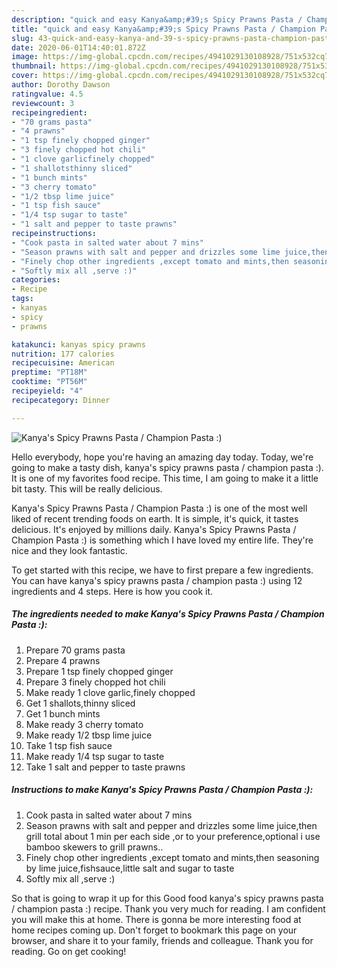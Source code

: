 ```yaml
---
description: "quick and easy Kanya&amp;#39;s Spicy Prawns Pasta / Champion Pasta :) | how to make homemade Kanya&amp;#39;s Spicy Prawns Pasta / Champion Pasta :)"
title: "quick and easy Kanya&amp;#39;s Spicy Prawns Pasta / Champion Pasta :) | how to make homemade Kanya&amp;#39;s Spicy Prawns Pasta / Champion Pasta :)"
slug: 43-quick-and-easy-kanya-and-39-s-spicy-prawns-pasta-champion-pasta-how-to-make-homemade-kanya-and-39-s-spicy-prawns-pasta-champion-pasta
date: 2020-06-01T14:40:01.872Z
image: https://img-global.cpcdn.com/recipes/4941029130108928/751x532cq70/kanyas-spicy-prawns-pasta-champion-pasta-recipe-main-photo.jpg
thumbnail: https://img-global.cpcdn.com/recipes/4941029130108928/751x532cq70/kanyas-spicy-prawns-pasta-champion-pasta-recipe-main-photo.jpg
cover: https://img-global.cpcdn.com/recipes/4941029130108928/751x532cq70/kanyas-spicy-prawns-pasta-champion-pasta-recipe-main-photo.jpg
author: Dorothy Dawson
ratingvalue: 4.5
reviewcount: 3
recipeingredient:
- "70 grams pasta"
- "4 prawns"
- "1 tsp finely chopped ginger"
- "3 finely chopped hot chili"
- "1 clove garlicfinely chopped"
- "1 shallotsthinny sliced"
- "1 bunch mints"
- "3 cherry tomato"
- "1/2 tbsp lime juice"
- "1 tsp fish sauce"
- "1/4 tsp sugar to taste"
- "1 salt and pepper to taste prawns"
recipeinstructions:
- "Cook pasta in salted water about 7 mins"
- "Season prawns with salt and pepper and drizzles some lime juice,then grill total about 1 min per each side ,or to your preference,optional i use bamboo skewers to grill prawns.."
- "Finely chop other ingredients ,except tomato and mints,then seasoning by lime juice,fishsauce,little salt and sugar to taste"
- "Softly mix all ,serve :)"
categories:
- Recipe
tags:
- kanyas
- spicy
- prawns

katakunci: kanyas spicy prawns 
nutrition: 177 calories
recipecuisine: American
preptime: "PT18M"
cooktime: "PT56M"
recipeyield: "4"
recipecategory: Dinner

---
```



![Kanya&#39;s Spicy Prawns Pasta / Champion Pasta :)](https://img-global.cpcdn.com/recipes/4941029130108928/751x532cq70/kanyas-spicy-prawns-pasta-champion-pasta-recipe-main-photo.jpg)

Hello everybody, hope you're having an amazing day today. Today, we're going to make a tasty dish, kanya&#39;s spicy prawns pasta / champion pasta :). It is one of my favorites food recipe. This time, I am going to make it a little bit tasty. This will be really delicious.



Kanya&#39;s Spicy Prawns Pasta / Champion Pasta :) is one of the most well liked of recent trending foods on earth. It is simple, it's quick, it tastes delicious. It's enjoyed by millions daily. Kanya&#39;s Spicy Prawns Pasta / Champion Pasta :) is something which I have loved my entire life. They're nice and they look fantastic.


To get started with this recipe, we have to first prepare a few ingredients. You can have kanya&#39;s spicy prawns pasta / champion pasta :) using 12 ingredients and 4 steps. Here is how you cook it.

<!--inarticleads1-->

##### The ingredients needed to make Kanya&#39;s Spicy Prawns Pasta / Champion Pasta :):

1. Prepare 70 grams pasta
1. Prepare 4 prawns
1. Prepare 1 tsp finely chopped ginger
1. Prepare 3 finely chopped hot chili
1. Make ready 1 clove garlic,finely chopped
1. Get 1 shallots,thinny sliced
1. Get 1 bunch mints
1. Make ready 3 cherry tomato
1. Make ready 1/2 tbsp lime juice
1. Take 1 tsp fish sauce
1. Make ready 1/4 tsp sugar to taste
1. Take 1 salt and pepper to taste prawns




<!--inarticleads2-->

##### Instructions to make Kanya&#39;s Spicy Prawns Pasta / Champion Pasta :):

1. Cook pasta in salted water about 7 mins
1. Season prawns with salt and pepper and drizzles some lime juice,then grill total about 1 min per each side ,or to your preference,optional i use bamboo skewers to grill prawns..
1. Finely chop other ingredients ,except tomato and mints,then seasoning by lime juice,fishsauce,little salt and sugar to taste
1. Softly mix all ,serve :)




So that is going to wrap it up for this Good food kanya&#39;s spicy prawns pasta / champion pasta :) recipe. Thank you very much for reading. I am confident you will make this at home. There is gonna be more interesting food at home recipes coming up. Don't forget to bookmark this page on your browser, and share it to your family, friends and colleague. Thank you for reading. Go on get cooking!
